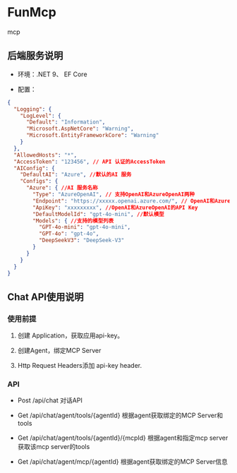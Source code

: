 # FunMcp

mcp

## 后端服务说明

- 环境：.NET 9、 EF Core

- 配置：

``` Json
{
  "Logging": {
    "LogLevel": {
      "Default": "Information",
      "Microsoft.AspNetCore": "Warning",
      "Microsoft.EntityFrameworkCore": "Warning"
    }
  },
  "AllowedHosts": "*",
  "AccessToken": "123456", // API 认证的AccessToken
  "AIConfig": {
    "DefaultAI": "Azure", //默认的AI 服务
    "Configs": {
      "Azure": { //AI 服务名称
        "Type": "AzureOpenAI", // 支持OpenAI和AzureOpenAI两种
        "Endpoint": "https://xxxxx.openai.azure.com/", // OpenAI和AzureOpenAI请求地址
        "ApiKey": "xxxxxxxxx", //OpenAI和AzureOpenAI的API Key
        "DefaultModelId": "gpt-4o-mini", //默认模型
        "Models": { //支持的模型列表
          "GPT-4o-mini": "gpt-4o-mini",
          "GPT-4o": "gpt-4o",
          "DeepSeekV3": "DeepSeek-V3"
        }
      }
    }
  }
}
```

## Chat API使用说明

### 使用前提

1. 创建 Application，获取应用api-key。

2. 创建Agent，绑定MCP Server

3. Http Request Headers添加 api-key header.

### API

- Post /api/chat 对话API

- Get /api/chat/agent/tools/{agentId} 根据agent获取绑定的MCP Server和tools

- Get /api/chat/agent/tools/{agentId}/{mcpId} 根据agent和指定mcp server获取该mcp server的tools

- Get /api/chat/agent/mcp/{agentId} 根据agent获取绑定的MCP Server信息
